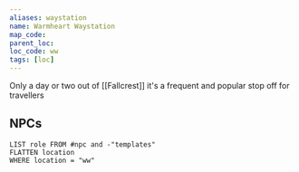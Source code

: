 ```yaml
---
aliases: waystation
name: Warmheart Waystation
map_code: 
parent_loc: 
loc_code: ww
tags: [loc]
---
```


Only a day or two out of [[Fallcrest]] it's a frequent and popular stop off for travellers

## NPCs
```dataview
LIST role FROM #npc and -"templates"
FLATTEN location
WHERE location = "ww"
```